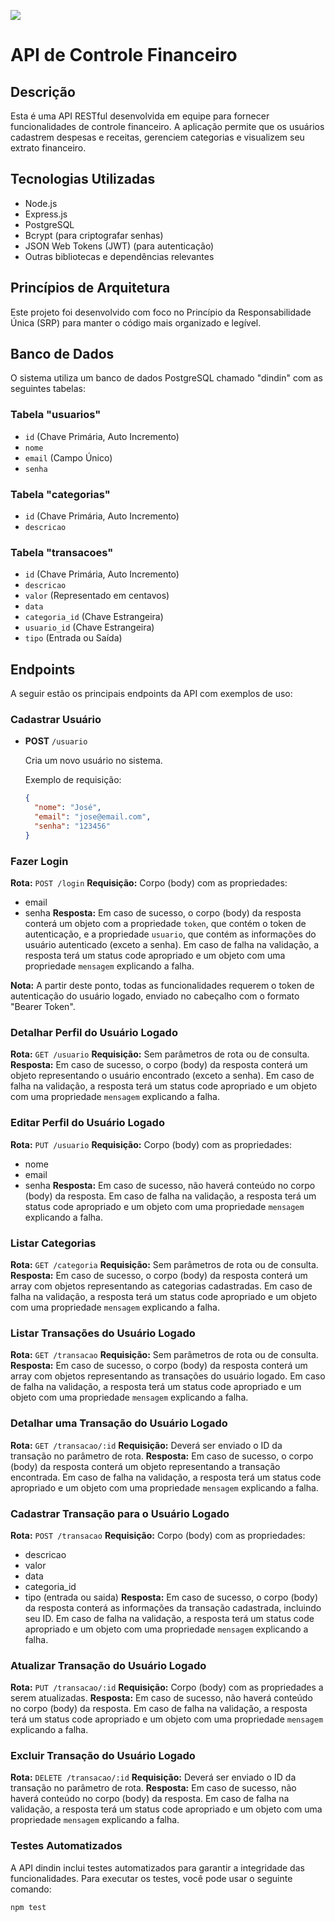 ![](https://i.imgur.com/xG74tOh.png)

# API de Controle Financeiro 

## Descrição

Esta é uma API RESTful desenvolvida em equipe para fornecer funcionalidades de controle financeiro. A aplicação permite que os usuários cadastrem despesas e receitas, gerenciem categorias e visualizem seu extrato financeiro.

## Tecnologias Utilizadas

- Node.js
- Express.js
- PostgreSQL
- Bcrypt (para criptografar senhas)
- JSON Web Tokens (JWT) (para autenticação)
- Outras bibliotecas e dependências relevantes

## Princípios de Arquitetura

Este projeto foi desenvolvido com foco no Princípio da Responsabilidade Única (SRP) para manter o código mais organizado e legível.

## Banco de Dados

O sistema utiliza um banco de dados PostgreSQL chamado "dindin" com as seguintes tabelas:

### Tabela "usuarios"

- `id` (Chave Primária, Auto Incremento)
- `nome`
- `email` (Campo Único)
- `senha`

### Tabela "categorias"

- `id` (Chave Primária, Auto Incremento)
- `descricao`

### Tabela "transacoes"

- `id` (Chave Primária, Auto Incremento)
- `descricao`
- `valor` (Representado em centavos)
- `data`
- `categoria_id` (Chave Estrangeira)
- `usuario_id` (Chave Estrangeira)
- `tipo` (Entrada ou Saída)

## Endpoints

A seguir estão os principais endpoints da API com exemplos de uso:

### Cadastrar Usuário

- **POST** `/usuario`

  Cria um novo usuário no sistema.

  Exemplo de requisição:

  ```json
  {
    "nome": "José",
    "email": "jose@email.com",
    "senha": "123456"
  }
  ```
### Fazer Login
**Rota:** `POST /login`
**Requisição:**
Corpo (body) com as propriedades:
- email
- senha
**Resposta:**
Em caso de sucesso, o corpo (body) da resposta conterá um objeto com a propriedade `token`, que contém o token de autenticação, e a propriedade `usuario`, que contém as informações do usuário autenticado (exceto a senha).
Em caso de falha na validação, a resposta terá um status code apropriado e um objeto com uma propriedade `mensagem` explicando a falha.

**Nota:** A partir deste ponto, todas as funcionalidades requerem o token de autenticação do usuário logado, enviado no cabeçalho com o formato "Bearer Token".

### Detalhar Perfil do Usuário Logado
**Rota:** `GET /usuario`
**Requisição:**
Sem parâmetros de rota ou de consulta.
**Resposta:**
Em caso de sucesso, o corpo (body) da resposta conterá um objeto representando o usuário encontrado (exceto a senha).
Em caso de falha na validação, a resposta terá um status code apropriado e um objeto com uma propriedade `mensagem` explicando a falha.

### Editar Perfil do Usuário Logado
**Rota:** `PUT /usuario`
**Requisição:**
Corpo (body) com as propriedades:
- nome
- email
- senha
**Resposta:**
Em caso de sucesso, não haverá conteúdo no corpo (body) da resposta.
Em caso de falha na validação, a resposta terá um status code apropriado e um objeto com uma propriedade `mensagem` explicando a falha.

### Listar Categorias
**Rota:** `GET /categoria`
**Requisição:**
Sem parâmetros de rota ou de consulta.
**Resposta:**
Em caso de sucesso, o corpo (body) da resposta conterá um array com objetos representando as categorias cadastradas.
Em caso de falha na validação, a resposta terá um status code apropriado e um objeto com uma propriedade `mensagem` explicando a falha.

### Listar Transações do Usuário Logado
**Rota:** `GET /transacao`
**Requisição:**
Sem parâmetros de rota ou de consulta.
**Resposta:**
Em caso de sucesso, o corpo (body) da resposta conterá um array com objetos representando as transações do usuário logado.
Em caso de falha na validação, a resposta terá um status code apropriado e um objeto com uma propriedade `mensagem` explicando a falha.

### Detalhar uma Transação do Usuário Logado
**Rota:** `GET /transacao/:id`
**Requisição:**
Deverá ser enviado o ID da transação no parâmetro de rota.
**Resposta:**
Em caso de sucesso, o corpo (body) da resposta conterá um objeto representando a transação encontrada.
Em caso de falha na validação, a resposta terá um status code apropriado e um objeto com uma propriedade `mensagem` explicando a falha.

### Cadastrar Transação para o Usuário Logado
**Rota:** `POST /transacao`
**Requisição:**
Corpo (body) com as propriedades:
- descricao
- valor
- data
- categoria_id
- tipo (entrada ou saida)
**Resposta:**
Em caso de sucesso, o corpo (body) da resposta conterá as informações da transação cadastrada, incluindo seu ID.
Em caso de falha na validação, a resposta terá um status code apropriado e um objeto com uma propriedade `mensagem` explicando a falha.

### Atualizar Transação do Usuário Logado
**Rota:** `PUT /transacao/:id`
**Requisição:**
Corpo (body) com as propriedades a serem atualizadas.
**Resposta:**
Em caso de sucesso, não haverá conteúdo no corpo (body) da resposta.
Em caso de falha na validação, a resposta terá um status code apropriado e um objeto com uma propriedade `mensagem` explicando a falha.

### Excluir Transação do Usuário Logado
**Rota:** `DELETE /transacao/:id`
**Requisição:**
Deverá ser enviado o ID da transação no parâmetro de rota.
**Resposta:**
Em caso de sucesso, não haverá conteúdo no corpo (body) da resposta.
Em caso de falha na validação, a resposta terá um status code apropriado e um objeto com uma propriedade `mensagem` explicando a falha.

### Testes Automatizados
A API dindin inclui testes automatizados para garantir a integridade das funcionalidades. Para executar os testes, você pode usar o seguinte comando:

```bash
npm test

